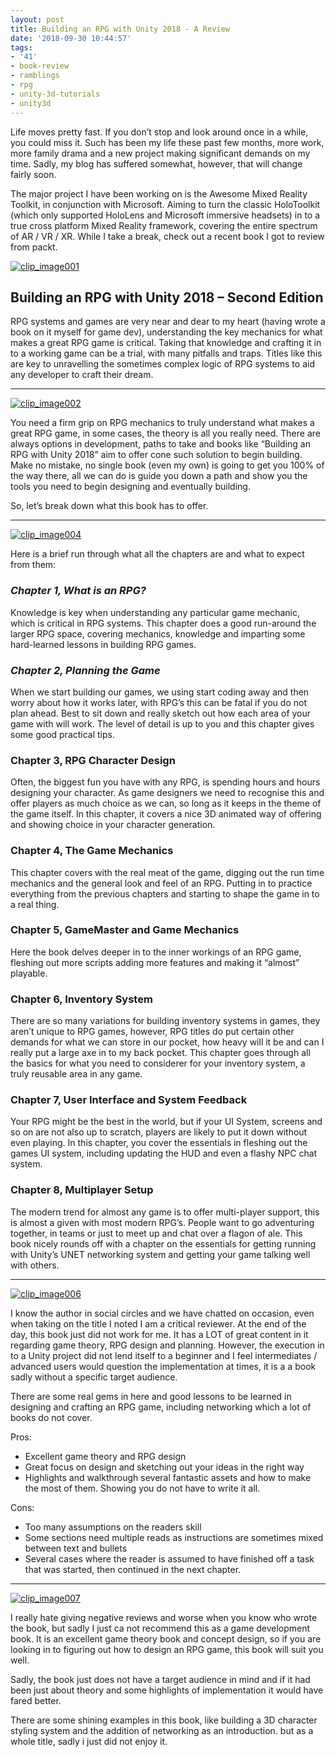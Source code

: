 ```yaml
---
layout: post
title: Building an RPG with Unity 2018 - A Review
date: '2018-09-30 10:44:57'
tags:
- '41'
- book-review
- ramblings
- rpg
- unity-3d-tutorials
- unity3d
---
```


Life moves pretty fast. If you don’t stop and look around once in a while, you could miss it. Such has been my life these past few months, more work, more family drama and a new project making significant demands on my time. Sadly, my blog has suffered somewhat, however, that will change fairly soon.

The major project I have been working on is the Awesome Mixed Reality Toolkit, in conjunction with Microsoft. Aiming to turn the classic HoloToolkit (which only supported HoloLens and Microsoft immersive headsets) in to a true cross platform Mixed Reality framework, covering the entire spectrum of AR / VR / XR. While I take a break, check out a recent book I got to review from packt.

[![clip_image001](/Images/wordpress/2018/09/clip_image001_thumb.png "clip\_image001")](/Images/wordpress/2018/09/clip_image001.png)

## Building an RPG with Unity 2018 – Second Edition

RPG systems and games are very near and dear to my heart (having wrote a book on it myself for game dev), understanding the key mechanics for what makes a great RPG game is critical.  Taking that knowledge and crafting it in to a working game can be a trial, with many pitfalls and traps.  Titles like this are key to unravelling the sometimes complex logic of RPG systems to aid any developer to craft their dream.

* * *

[![clip_image002](/Images/wordpress/2018/09/clip_image002_thumb.jpg "clip\_image002")](/Images/wordpress/2018/09/clip_image002.jpg)

You need a firm grip on RPG mechanics to truly understand what makes a great RPG game, in some cases, the theory is all you really need.  There are always options in development, paths to take and books like “Building an RPG with Unity 2018” aim to offer cone such solution to begin building.  Make no mistake, no single book (even my own) is going to get you 100% of the way there, all we can do is guide you down a path and show you the tools you need to begin designing and eventually building.

So, let’s break down what this book has to offer.

* * *

[![clip_image004](/Images/wordpress/2018/09/clip_image004_thumb.jpg "clip\_image004")](/Images/wordpress/2018/09/clip_image004.jpg)

Here is a brief run through what all the chapters are and what to expect from them:

### _Chapter 1, What is an RPG?_

Knowledge is key when understanding any particular game mechanic, which is critical in RPG systems.  This chapter does a good run-around the larger RPG space, covering mechanics, knowledge and imparting some hard-learned lessons in building RPG games.

### _Chapter 2, Planning the Game_

When we start building our games, we using start coding away and then worry about how it works later, with RPG’s this can be fatal if you do not plan ahead.  Best to sit down and really sketch out how each area of your game with will work. The level of detail is up to you and this chapter gives some good practical tips.

### Chapter 3, RPG Character Design

Often, the biggest fun you have with any RPG, is spending hours and hours designing your character.  As game designers we need to recognise this and offer players as much choice as we can, so long as it keeps in the theme of the game itself.  In this chapter, it covers a nice 3D animated way of offering and showing choice in your character generation.

### Chapter 4, The Game Mechanics

This chapter covers with the real meat of the game, digging out the run time mechanics and the general look and feel of an RPG.  Putting in to practice everything from the previous chapters and starting to shape the game in to a real thing.

### Chapter 5, GameMaster and Game Mechanics

Here the book delves deeper in to the inner workings of an RPG game, fleshing out more scripts adding more features and making it “almost” playable.

### Chapter 6, Inventory System

There are so many variations for building inventory systems in games, they aren’t unique to RPG games, however, RPG titles do put certain other demands for what we can store in our pocket, how heavy will it be and can I really put a large axe in to my back pocket. This chapter goes through all the basics for what you need to considerer for your inventory system, a truly reusable area in any game.

### Chapter 7, User Interface and System Feedback

Your RPG might be the best in the world, but if your UI System, screens and so on are not also up to scratch, players are likely to put it down without even playing.  In this chapter, you cover the essentials in fleshing out the games UI system, including updating the HUD and even a flashy NPC chat system.

### Chapter 8, Multiplayer Setup

The modern trend for almost any game is to offer multi-player support, this is almost a given with most modern RPG’s.  People want to go adventuring together, in teams or just to meet up and chat over a flagon of ale.  This book nicely rounds off with a chapter on the essentials for getting running with Unity’s UNET networking system and getting your game talking well with others.

* * *

[![clip_image006](/Images/wordpress/2018/09/clip_image006_thumb.png "clip\_image006")](/Images/wordpress/2018/09/clip_image006.png)

I know the author in social circles and we have chatted on occasion, even when taking on the title I noted I am a critical reviewer.  At the end of the day, this book just did not work for me.  It has a LOT of great content in it regarding game theory, RPG design and planning.  However, the execution in to a Unity project did not lend itself to a beginner and I feel intermediates / advanced users would question the implementation at times, it is a a book sadly without a specific target audience.

There are some real gems in here and good lessons to be learned in designing and crafting an RPG game, including networking which a lot of books do not cover.

Pros:

- Excellent game theory and RPG design
- Great focus on design and sketching out your ideas in the right way
- Highlights and walkthrough several fantastic assets and how to make the most of them. Showing you do not have to write it all.

Cons:

- Too many assumptions on the readers skill
- Some sections need multiple reads as instructions are sometimes mixed between text and bullets
- Several cases where the reader is assumed to have finished off a task that was started, then continued in the next chapter.

* * *

[![clip_image007](/Images/wordpress/2018/09/clip_image007_thumb.jpg "clip\_image007")](/Images/wordpress/2018/09/clip_image007.jpg)

I really hate giving negative reviews and worse when you know who wrote the book, but sadly I just ca not recommend this as a game development book.  It is an excellent game theory book and concept design, so if you are looking in to figuring out how to design an RPG game, this book will suit you well.

Sadly, the book just does not have a target audience in mind and if it had been just about theory and some highlights of implementation it would have fared better.

There are some shining examples in this book, like building a 3D character styling system and the addition of networking as an introduction. but as a whole title, sadly i just did not enjoy it.

